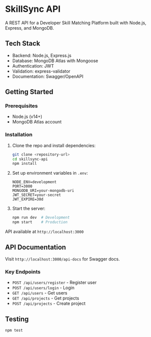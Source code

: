 # SkillSync API

A REST API for a Developer Skill Matching Platform built with Node.js, Express, and MongoDB.

## Tech Stack

- Backend: Node.js, Express.js
- Database: MongoDB Atlas with Mongoose
- Authentication: JWT
- Validation: express-validator
- Documentation: Swagger/OpenAPI

## Getting Started

### Prerequisites

- Node.js (v14+)
- MongoDB Atlas account

### Installation

1. Clone the repo and install dependencies:
   ```bash
   git clone <repository-url>
   cd skillsync-api
   npm install
   ```

2. Set up environment variables in `.env`:
   ```
   NODE_ENV=development
   PORT=3000
   MONGODB_URI=your-mongodb-uri
   JWT_SECRET=your-secret
   JWT_EXPIRE=30d
   ```

3. Start the server:
   ```bash
   npm run dev  # Development
   npm start    # Production
   ```

API available at `http://localhost:3000`

## API Documentation

Visit `http://localhost:3000/api-docs` for Swagger docs.

### Key Endpoints

- `POST /api/users/register` - Register user
- `POST /api/users/login` - Login
- `GET /api/users` - Get users
- `GET /api/projects` - Get projects
- `POST /api/projects` - Create project

## Testing

```bash
npm test
```
